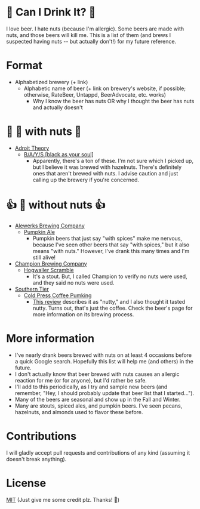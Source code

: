 # :beers: Can I Drink It? :beer:
I love beer. I hate nuts (because I'm allergic). Some beers are made with nuts, and those beers will kill me. This is a list of them (and brews I suspected having nuts -- but actually don't!) for my future reference.

# Format
- Alphabetized brewery (+ link)
  - Alphabetic name of beer (+ link on brewery's website, if possible; otherwise, RateBeer, Untappd, BeerAdvocate, etc. works)
    - Why I know the beer has nuts OR why I thought the beer has nuts and actually doesn't

# :no_entry_sign: :beer: with nuts :no_entry_sign:
- [Adroit Theory](https://www.adroit-theory.com)
  - [B/A/Y/S [black as your soul]](https://www.adroit-theory.com/beers)
    - Apparently, there's a ton of these. I'm not sure which I picked up, but I believe it was brewed with hazelnuts. There's definitely ones that aren't brewed with nuts. I advise caution and just calling up the brewery if you're concerned.

# :thumbsup: :beer: without nuts :thumbsup:
- [Alewerks Brewing Company](http://www.alewerks.com)
  - [Pumpkin Ale](http://www.alewerks.com/pumpkin-ale.html)
    - Pumpkin beers that just say "with spices" make me nervous, because I've seen other beers that say "with spices," but it also means "with nuts." However, I've drank this many times and I'm still alive!
- [Champion Brewing Company](http://championbrewingcompany.com)
  - [Hogwaller Scramble](http://championbrewingcompany.com/beer/)
    - It's a stout. But, I called Champion to verify no nuts were used, and they said no nuts were used. 
- [Southern Tier](http://www.stbcbeer.com/)
  - [Cold Press Coffee Pumking](http://www.stbcbeer.com/beer/cold-press-coffee-pumking/)
    - [This review](http://beerstreetjournal.com/southern-tier-cold-press-coffee-pumking/) describes it as "nutty," and I also thought it tasted nutty. Turns out, that's just the coffee. Check the beer's page for more information on its brewing process.
    
# More information
- I've nearly drank beers brewed with nuts on at least 4 occasions before a quick Google search. Hopefully this list will help me (and others) in the future.
- I don't actually know that beer brewed with nuts causes an allergic reaction for me (or for anyone), but I'd rather be safe.
- I'll add to this periodically, as I try and sample new beers (and remember, "Hey, I should probably update that beer list that I started...").
- Many of the beers are seasonal and show up in the Fall and Winter. 
- Many are stouts, spiced ales, and pumpkin beers. I've seen pecans, hazelnuts, and almonds used to flavor these before.

# Contributions
I will gladly accept pull requests and contributions of any kind (assuming it doesn't break anything).

# License
[MIT](https://github.com/jdk2pq/CanIDrinkIt/blob/master/LICENSE.md) (Just give me some credit plz. Thanks! :beers:)
